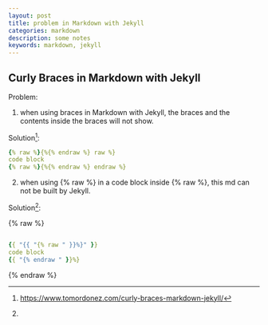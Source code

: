 ```yaml
---
layout: post
title: problem in Markdown with Jekyll
categories: markdown
description: some notes
keywords: markdown, jekyll
---
```


## Curly Braces in Markdown with Jekyll

Problem:

1. when using braces in Markdown with Jekyll, the braces and the contents inside the braces will not show.

Solution[^1]:

```yml
{% raw %}{%{% endraw %} raw %}
code block
{% raw %}{%{% endraw %} endraw %}
```


2. when using {% raw %} in a code block inside {% raw %}, this md can not be built by Jekyll.

Solution[^2]:

{% raw %}

```yml

{{ "{{ "{% raw " }}%}" }}
code block
{{ "{% endraw " }}%}
```

{% endraw %}

[^1]:<https://www.tomordonez.com/curly-braces-markdown-jekyll/>
[^2]: